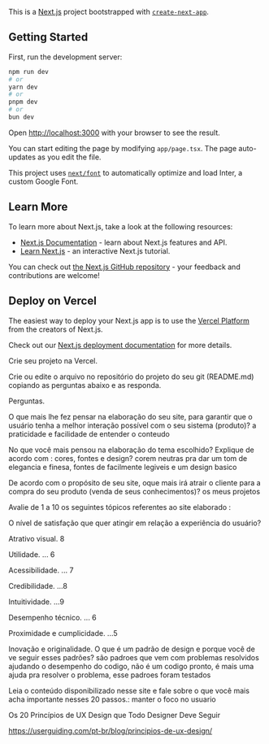 This is a [Next.js](https://nextjs.org/) project bootstrapped with [`create-next-app`](https://github.com/vercel/next.js/tree/canary/packages/create-next-app).

## Getting Started

First, run the development server:

```bash
npm run dev
# or
yarn dev
# or
pnpm dev
# or
bun dev
```

Open [http://localhost:3000](http://localhost:3000) with your browser to see the result.

You can start editing the page by modifying `app/page.tsx`. The page auto-updates as you edit the file.

This project uses [`next/font`](https://nextjs.org/docs/basic-features/font-optimization) to automatically optimize and load Inter, a custom Google Font.

## Learn More

To learn more about Next.js, take a look at the following resources:

- [Next.js Documentation](https://nextjs.org/docs) - learn about Next.js features and API.
- [Learn Next.js](https://nextjs.org/learn) - an interactive Next.js tutorial.

You can check out [the Next.js GitHub repository](https://github.com/vercel/next.js/) - your feedback and contributions are welcome!

## Deploy on Vercel

The easiest way to deploy your Next.js app is to use the [Vercel Platform](https://vercel.com/new?utm_medium=default-template&filter=next.js&utm_source=create-next-app&utm_campaign=create-next-app-readme) from the creators of Next.js.

Check out our [Next.js deployment documentation](https://nextjs.org/docs/deployment) for more details.




Crie seu projeto na Vercel.

Crie ou edite o arquivo no repositório do projeto do seu git (README.md) copiando as perguntas abaixo e as responda.

Perguntas.

O que mais lhe fez pensar na elaboração do seu site, para garantir que o usuário tenha a melhor interação possível com o seu sistema (produto)? a praticidade e facilidade de entender o conteudo

No que você mais pensou na elaboração do tema escolhido? Explique de acordo com : cores, fontes e design? corem neutras pra dar um tom de elegancia e finesa, fontes de facilmente legiveis e um design basico 

De acordo com o propósito de seu site, oque mais irá atrair o cliente para a compra do seu produto (venda de seus conhecimentos)? os meus projetos 

Avalie de 1 a 10 os seguintes tópicos referentes ao site elaborado :

O nível de satisfação que quer atingir em relação a experiência do usuário?

Atrativo visual. 8

Utilidade. ... 6

Acessibilidade. ... 7

Credibilidade. ...8

Intuitividade. ...9

Desempenho técnico. ... 6

Proximidade e cumplicidade. ...5

Inovação e originalidade. O que é um padrão de design e porque você de ve seguir esses padrões? são padroes que vem com problemas resolvidos ajudando o desempenho do codigo, não é um codigo pronto, é mais uma ajuda pra resolver o problema, esse padroes foram testados 

Leia o conteúdo disponibilizado nesse site e fale sobre o que você mais acha importante nesses 20 passos.:
manter o foco no usuario 

Os 20 Princípios de UX Design que Todo Designer Deve Seguir

https://userguiding.com/pt-br/blog/principios-de-ux-design/

